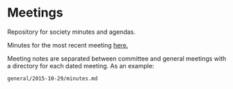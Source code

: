 Meetings
========

 Repository for society minutes and agendas.
 
 Minutes for the most recent meeting [here.](https://github.com/abercompsoc/meetings/blob/master/general/2016-10-07/minutes.md)

 Meeting notes are separated between committee and general meetings with a
 directory for each dated meeting. As an example:

    general/2015-10-29/minutes.md
